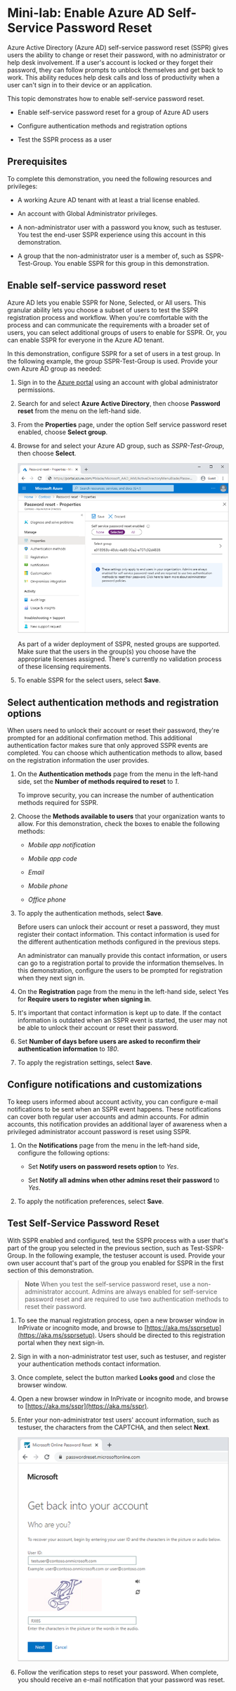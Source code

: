 # Mini-lab: Enable Azure AD Self-Service Password Reset

Azure Active Directory (Azure AD) self-service password reset (SSPR) gives users the ability to change or reset their password, with no administrator or help desk involvement. If a user's account is locked or they forget their password, they can follow prompts to unblock themselves and get back to work. This ability reduces help desk calls and loss of productivity when a user can't sign in to their device or an application.

This topic demonstrates how to enable self-service password reset. 

* Enable self-service password reset for a group of Azure AD users

* Configure authentication methods and registration options

* Test the SSPR process as a user

## Prerequisites

To complete this demonstration, you need the following resources and privileges:

* A working Azure AD tenant with at least a trial license enabled. 

* An account with Global Administrator privileges.

* A non-administrator user with a password you know, such as testuser. You test the end-user SSPR experience using this account in this demonstration. 

* A group that the non-administrator user is a member of, such as SSPR-Test-Group. You enable SSPR for this group in this demonstration. 

## Enable self-service password reset

Azure AD lets you enable SSPR for None, Selected, or All users. This granular ability lets you choose a subset of users to test the SSPR registration process and workflow. When you're comfortable with the process and can communicate the requirements with a broader set of users, you can select additional groups of users to enable for SSPR. Or, you can enable SSPR for everyone in the Azure AD tenant.

In this demonstration, configure SSPR for a set of users in a test group. In the following example, the group SSPR-Test-Group is used. Provide your own Azure AD group as needed:

1. Sign in to the [Azure portal](https://portal.azure.com/) using an account with global administrator permissions.

2. Search for and select **Azure Active Directory**, then choose **Password reset** from the menu on the left-hand side.

3. From the **Properties** page, under the option Self service password reset enabled, choose **Select group**.

4. Browse for and select your Azure AD group, such as *SSPR-Test-Group*, then choose **Select**.

    [![Enable self-service password reset](../../Linked_Image_Files/how_to_setup_sspr_image1.png)](https://docs.microsoft.com/en-us/azure/active-directory/authentication/media/tutorial-enable-sspr/enable-sspr-for-group.png#lightbox)

    As part of a wider deployment of SSPR, nested groups are supported. Make sure that the users in the group(s) you choose have the appropriate licenses assigned. There's currently no validation process of these licensing requirements.

5. To enable SSPR for the select users, select **Save**.

## Select authentication methods and registration options

When users need to unlock their account or reset their password, they're prompted for an additional confirmation method. This additional authentication factor makes sure that only approved SSPR events are completed. You can choose which authentication methods to allow, based on the registration information the user provides.

1. On the **Authentication methods** page from the menu in the left-hand side, set the **Number of methods required to reset** to *1*.

    To improve security, you can increase the number of authentication methods required for SSPR.

2. Choose the **Methods available to users** that your organization wants to allow. For this demonstration, check the boxes to enable the following methods:

    - *Mobile app notification*

    - *Mobile app code*

    - *Email*

    - *Mobile phone*

    - *Office phone*

3. To apply the authentication methods, select **Save**.

    Before users can unlock their account or reset a password, they must register their contact information. This contact information is used for the different authentication methods configured in the previous steps.

    An administrator can manually provide this contact information, or users can go to a registration portal to provide the information themselves. In this demonstration, configure the users to be prompted for registration when they next sign in.

1. On the **Registration** page from the menu in the left-hand side, select Yes for **Require users to register when signing in**.

2. It's important that contact information is kept up to date. If the contact information is outdated when an SSPR event is started, the user may not be able to unlock their account or reset their password.

1. Set **Number of days before users are asked to reconfirm their authentication information** to *180*.

3. To apply the registration settings, select **Save**.

## Configure notifications and customizations

To keep users informed about account activity, you can configure e-mail notifications to be sent when an SSPR event happens. These notifications can cover both regular user accounts and admin accounts. For admin accounts, this notification provides an additional layer of awareness when a privileged administrator account password is reset using SSPR.

1. On the **Notifications** page from the menu in the left-hand side, configure the following options:

    - Set **Notify users on password resets option** to *Yes*.

    - Set **Notify all admins when other admins reset their password** to *Yes*.

2. To apply the notification preferences, select **Save**.

## Test Self-Service Password Reset

With SSPR enabled and configured, test the SSPR process with a user that's part of the group you selected in the previous section, such as Test-SSPR-Group. In the following example, the testuser account is used. Provide your own user account that's part of the group you enabled for SSPR in the first section of this demonstration.

>**Note**
When you test the self-service password reset, use a non-administrator account. Admins are always enabled for self-service password reset and are required to use two authentication methods to reset their password.

1. To see the manual registration process, open a new browser window in InPrivate or incognito mode, and browse to [https://aka.ms/ssprsetup](https://aka.ms/ssprsetup). Users should be directed to this registration portal when they next sign-in.

2. Sign in with a non-administrator test user, such as testuser, and register your authentication methods contact information.

3. Once complete, select the button marked **Looks good** and close the browser window.

4. Open a new browser window in InPrivate or incognito mode, and browse to [https://aka.ms/sspr](https://aka.ms/sspr).

5. Enter your non-administrator test users' account information, such as testuser, the characters from the CAPTCHA, and then select **Next**.

    ![Enter user account information to reset the password](../../Linked_Image_Files/how_to_setup_sspr_image2.png)

6. Follow the verification steps to reset your password. When complete, you should receive an e-mail notification that your password was reset.